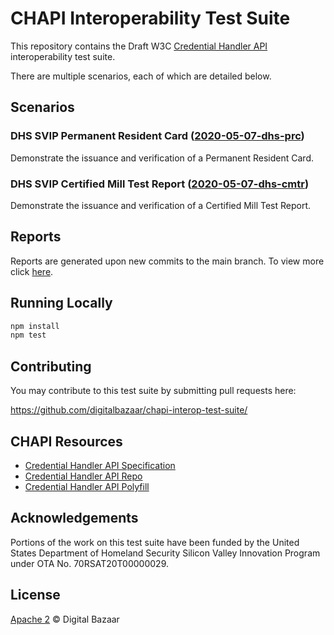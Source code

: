 # CHAPI Interoperability Test Suite

This repository contains the Draft W3C [Credential Handler API](https://w3c-ccg.github.io/credential-handler-api/) interoperability test suite.

There are multiple scenarios, each of which are detailed below.

## Scenarios

### DHS SVIP Permanent Resident Card ([2020-05-07-dhs-prc](./docs/scenarios/2020-05-07-dhs-prc.md))

Demonstrate the issuance and verification of a Permanent Resident Card.

### DHS SVIP Certified Mill Test Report ([2020-05-07-dhs-cmtr](./docs/scenarios/2020-05-07-dhs-cmtr.md))

Demonstrate the issuance and verification of a Certified Mill Test Report.

## Reports

Reports are generated upon new commits to the main branch. To view more click [here](./docs/reports/index.md).

## Running Locally
```sh
npm install
npm test
```

## Contributing

You may contribute to this test suite by submitting pull requests here:

https://github.com/digitalbazaar/chapi-interop-test-suite/

## CHAPI Resources
* [Credential Handler API Specification](https://w3c-ccg.github.io/credential-handler-api/)
* [Credential Handler API Repo](https://github.com/w3c-ccg/credential-handler-api)
* [Credential Handler API Polyfill](https://github.com/digitalbazaar/credential-handler-polyfill)


## Acknowledgements
Portions of the work on this test suite have been funded by the United States Department of Homeland Security Silicon Valley Innovation Program under OTA No. 70RSAT20T00000029.

## License

[Apache 2](LICENSE) © Digital Bazaar
